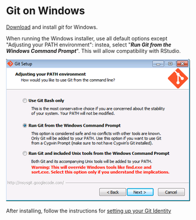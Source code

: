 # Git on Windows

[Download](http://git-scm.com/downloads) and install *git* for Windows.  
  
When running the Windows installer, use all default options except "Adjusting your PATH environment": instea, select "_**Run Git from the Windows Command Prompt**_". This will allow compatibility with RStudio.  
  
![](./fig/git_install_win_option.png)
  
After installing, follow the instructions for [setting up your Git Identity](https://github.com/OHI-Science/ohimanual/blob/master/tutorials/accessing_a_repo.md#set-up-your-git-identity)
